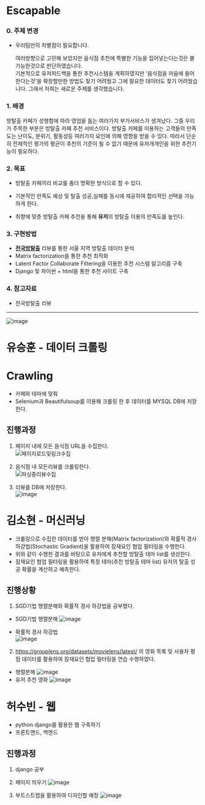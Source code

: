 # Escapable
### 0. 주제 변경
  - 우리팀만의 차별점이 필요합니다.  
  
      여러방향으로 고민해 보았지만 음식점 추천에 특별한 기능을 집어넣는다는것은 불가능한것으로 판단하였습니다.  
      기본적으로 유저피드백을 통한 추천시스템을 계획하였지만
      '음식점을 마음에 들어한다는것'을 확장할만한 방법도 찾기 어려웠고
      그에 필요한 데이터도 찾기 어려웠습니다.
      그래서 저희는 새로운 주제를 생각했습니다.

### 1. 배경  
방탈출 카페가 성행함에 따라 영업을 돕는 여러가지 부가서비스가 생겨났다.
그중 우리가 주목한 부분은 방탈출 카페 추천 서비스이다.
방탈출 카페를 이용하는 고객들의 만족도는 난이도, 분위기, 활동성등 여러가지 요인에 의해 영향을 받을 수 있다.
따라서 단순히 전체적인 평가의 평균이 추천의 기준이 될 수 없기 때문에 유저개개인을 위한 추천기능이 필요하다.
  
### 2. 목표
  - 방탈출 카페끼리 비교를 좀더 명확한 방식으로 할 수 있다.
      
  - 기본적인 만족도 예상 및 탈출 성공,실패를 동시에 제공하여 합리적인 선택을 가능하게 한다.
  
  - 취향에 맞춘 방탈출 카페 추천을 통해 **유저**의 방탈출 이용의 만족도를 높인다.
      
### 3. 구현방법
  - [**전국방탈출**](https://www.roomescape.co.kr/theme/detail.php?theme=578) 리뷰를 통한 서울 지역 방탈출 데이터 분석
  - Matrix factorization을 통한 추천 최적화
  - Latent Factor Collaborate Filtering을 이용한 추천 시스템 알고리즘 구축
  - Django 및 파이썬 + html을 통한 추천 사이트 구축

### 4. 참고자료
  - 전국방탈출 리뷰

-------------------
  ![image](https://user-images.githubusercontent.com/55437339/139399748-8942524c-7991-4beb-8526-d9cfb3c27b7e.png)

  
# 유승훈 - 데이터 크롤링
# Crawling
- 카페와 테마에 맞춰 
- Selenium과 Beautifulsoup를 이용해 크롤링 한 후 데이터를 MYSQL DB에 저장한다.

## 진행과정

1. 페이지 내에 모든 음식점 URL을 수집한다.  
![페이지로드및링크수집](https://user-images.githubusercontent.com/29995264/139580024-723a15f5-9f55-490e-ba3d-0174dd2d3935.png)


2. 음식점 내 모든리뷰를 크롤링한다.  
![파싱중리뷰수집](https://user-images.githubusercontent.com/29995264/139579813-1a5a6bf7-263e-43a5-a4c7-0dbcbc7086df.png)


3. 리뷰를 DB에 저장한다.  
![image](https://user-images.githubusercontent.com/29995264/138601105-33c8ec33-1dec-4203-ae3f-f161f26f0f26.png)


# 김소현 - 머신러닝
- 크롤링으로 수집한 데이터를 받아 행렬 분해(Matrix factorization)와 확률적 경사 하강법(Stochastic Gradient)을 활용하여 잠재요인 협업 필터링을 수행한다.
- 위와 같이 수행한 결과를 바탕으로 유저에게 추천할 방탈출 테마 list를 생성한다.
- 잠재요인 협업 필터링을 활용하여 특정 테마(추천 방탈출 테마 list) 유저의 탈출 성공 확률을 계산하고 예측한다.

## 진행상황

1. SGD기법 행렬분해와 확률적 경사 하강법을 공부했다.  
  - SGD기법 행렬분해
  ![image](https://user-images.githubusercontent.com/55437339/139576233-d3cc8fb4-fc2f-4359-ad33-dec904d366fd.png)  
  
  - 확률적 경사 하강법  
  ![image](https://user-images.githubusercontent.com/55437339/139576294-73352b10-cce7-4b80-be3d-e0f98399e964.png)

2. https://grouplens.org/datasets/movielens/latest/ 의 영화 목록 및 사용자 평점 데이터를 활용하여 잠재요인 협업 필터링을 연습 수행하였다.  
  - 행렬분해
  ![image](https://user-images.githubusercontent.com/55437339/139576352-d434d551-b566-44df-b0de-4f7da32543a8.png)  
  - 유저 추천 영화
  ![image](https://user-images.githubusercontent.com/55437339/139576407-56962b11-8c0d-4a3f-90e1-51690e0a1d47.png)


# 허수빈 - 웹
- python django를 활용한 웹 구축하기
- 프론트엔드, 백엔드

## 진행과정

1. django 공부  

2. 페이지 띄우기
![image](https://user-images.githubusercontent.com/59255980/139612624-5fbad705-39d2-488f-9482-56558fa0fffd.png)

3. 부트스트랩을 활용하여 디자인할 예정
![image](https://user-images.githubusercontent.com/59255980/139614091-c376e63b-bdef-4ce8-ac3c-3c97ba67121f.png)


